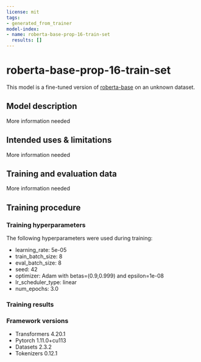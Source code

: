 ```yaml
---
license: mit
tags:
- generated_from_trainer
model-index:
- name: roberta-base-prop-16-train-set
  results: []
---
```


<!-- This model card has been generated automatically according to the information the Trainer had access to. You
should probably proofread and complete it, then remove this comment. -->

# roberta-base-prop-16-train-set

This model is a fine-tuned version of [roberta-base](https://huggingface.co/roberta-base) on an unknown dataset.

## Model description

More information needed

## Intended uses & limitations

More information needed

## Training and evaluation data

More information needed

## Training procedure

### Training hyperparameters

The following hyperparameters were used during training:
- learning_rate: 5e-05
- train_batch_size: 8
- eval_batch_size: 8
- seed: 42
- optimizer: Adam with betas=(0.9,0.999) and epsilon=1e-08
- lr_scheduler_type: linear
- num_epochs: 3.0

### Training results



### Framework versions

- Transformers 4.20.1
- Pytorch 1.11.0+cu113
- Datasets 2.3.2
- Tokenizers 0.12.1
